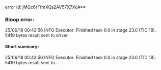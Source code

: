 error id: jMQc6rFfmXQs2AV57X7XcA==
### Bloop error:

25/06/18 00:42:56 INFO Executor: Finished task 0.0 in stage 23.0 (TID 18). 5419 bytes result sent to driver
#### Short summary: 

25/06/18 00:42:56 INFO Executor: Finished task 0.0 in stage 23.0 (TID 18). 5419 bytes result sent to...